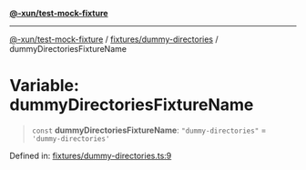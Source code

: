 [**@-xun/test-mock-fixture**](../../../README.md)

***

[@-xun/test-mock-fixture](../../../README.md) / [fixtures/dummy-directories](../README.md) / dummyDirectoriesFixtureName

# Variable: dummyDirectoriesFixtureName

> `const` **dummyDirectoriesFixtureName**: `"dummy-directories"` = `'dummy-directories'`

Defined in: [fixtures/dummy-directories.ts:9](https://github.com/Xunnamius/test-utils/blob/8adc4cb1f8839cdbfc73127a9281eecce47527fb/packages/test-mock-fixture/src/fixtures/dummy-directories.ts#L9)

